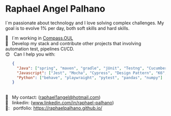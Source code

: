 # Raphael Angel Palhano



I´m passionate about technology and I love solving complex challenges. My goal is to evolve 1% per day, both soft skills and hard skills.

:office: &nbsp; I´m working in [Compass.OUL](https://compass.uol/)
 <br/> :purple_heart: &nbsp; Develop my stack and contribute other projects that involving automation test, pipelines CI/CD. 
 <br/> :blush: &nbsp; Can I help you with: 
 ~~~json
    {
      "Java": ["spring", "maven", "gradle", "jUnit", "Testng", "Cucumber", "PageObject"],
      "Javascript": ["Jest", "Mocha", "Cypress", "Design Pattern", "K6", "npm", "yarn"],
      "Python": ["behave", "playwraight", "pytest", "pandas", "numpy"]
    } 
 ~~~

 <br/> :email: &nbsp; My contact: (raphael1angel@hotmail.com)
  <br/> :blue_book: &nbsp; linkedin: (www.linkedin.com/in/raphael-palhano) 
 <br/> 📓: &nbsp; portfolio:  https://raphaelpalhano.github.io/



